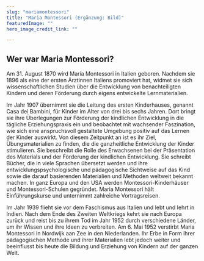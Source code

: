 ```yaml
---
slug: "mariamontessori"
title: "Maria Montessori (Ergänzung: Bild)"
featuredImage: ""
hero_image_credit_link: ""

---
```


## Wer war Maria Montessori?

Am 31. August 1870 wird Maria Montessori in Italien geboren. Nachdem sie 1896 als eine der ersten
Ärztinnen Italiens promoviert hat, widmet sie sich wissenschaftlichen Studien über die Entwicklung von benachteiligten Kindern und deren Förderung durch eigens entwickelte Lernmaterialien.

Im Jahr 1907 übernimmt sie die Leitung des ersten Kinderhauses, genannt Casa dei Bambini, für
Kinder im Alter von drei bis sechs Jahren. Dort bringt sie ihre Überlegungen zur Förderung der
kindlichen Entwicklung in die tägliche Erziehungspraxis ein und beobachtet mit wachsender Faszination, wie sich eine anspruchsvoll gestaltete Umgebung positiv auf das Lernen der Kinder auswirkt. Von diesem Zeitpunkt an ist es ihr Ziel, Übungsmaterialien zu finden, die die ganzheitliche
Entwicklung der Kinder stimulieren. Sie beschreibt die Rolle des Erwachsenen bei der Präsentation
des Materials und der Förderung der kindlichen Entwicklung. Sie schreibt Bücher, die in viele
Sprachen übersetzt werden und ihre entwicklungspsychologische und pädagogische Sichtweise
auf das Kind sowie die darauf basierenden Materialien und Methoden weltweit bekannt machen.
In ganz Europa und den USA werden Montessori-Kinderhäuser und Montessori-Schulen gegründet. Maria Montessori hält Einführungskurse und unternimmt zahlreiche Vortragsreisen.

Im Jahr 1939 flieht sie vor dem Faschismus aus Italien und lebt und lehrt in Indien. Nach dem
Ende des Zweiten Weltkriegs kehrt sie nach Europa zurück und reist bis zu ihrem Tod im Jahr
1952 durch verschiedene Länder, um ihr Wissen und ihre Ideen zu verbreiten. Am 6. Mai 1952
verstirbt Maria Montessori in Nordwijk aan Zee in den Niederlanden. Ihr Erbe in Form ihrer
pädagogischen Methode und ihrer Materialien lebt jedoch weiter und beeinflusst bis heute die
Bildung und Erziehung von Kindern auf der ganzen Welt.